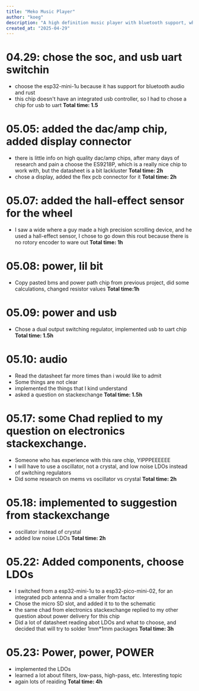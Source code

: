 ```yaml
---
title: "Meko Music Player"
author: "koeg"
description: "A high definition music player with bluetooth support, which has an e paper display and a physical wheel"
created_at: "2025-04-29"
---
```

# 04.29: chose the soc, and usb uart switchin
- choose the esp32-mini-1u because it has support for bluetooth audio and rust 
- this chip doesn't have an integrated usb controller, so I had to chose a chip for usb to uart
**Total time: 1.5**
# 05.05: added the dac/amp chip, added display connector
- there is little info on high quality dac/amp chips, after many days of research and pain a choose the ES9218P, which is a really nice chip to work with, but the datasheet is a bit lackluster
**Total time: 2h**
- chose a display, added the flex pcb connector for it
**Total time: 2h**
# 05.07: added the hall-effect sensor for the wheel
- I saw a wide where a guy made a high precision scrolling device, and he used a hall-effect sensor, I chose to go down this rout because there is no rotory encoder to ware out 
**Total time: 1h**
# 05.08: power, lil bit
- Copy pasted bms and power path chip from previous project, did some calculations, changed resistor values
**Total time:1h**
# 05.09: power and usb
- Chose a dual output switching regulator, implemented usb to uart chip
**Total time: 1.5h**
# 05.10: audio
- Read the datasheet far more times than i would like to admit
- Some things are not clear 
- implemented the things that I kind understand 
- asked a question on stackexchange
**Total time: 1.5h**
# 05.17: some Chad replied to my question on electronics stackexchange. 
- Someone who has experience with this rare chip, YIPPPEEEEEE
- I will have to use a oscillator, not a crystal, and low noise LDOs instead of switching regulators
- Did some research on mems vs oscillator vs crystal
**Total time: 2h**
# 05.18: implemented to suggestion from stackexchange
- oscillator instead of crystal
- added low noise LDOs
**Total time: 2h**
# 05.22: Added components, choose LDOs
- I switched from a esp32-mini-1u to a esp32-pico-mini-02, for an integrated pcb antenna and a smaller from factor
- Chose the micro SD slot, and added it to to the schematic
- the same chad from electronics stackexchange replied to my other question about power delivery for this chip
- Did a lot of datasheet reading abot LDOs and what to choose, and decided that will try to solder 1mm*1mm packages 
**Total time: 3h**
# 05.23: Power, power, POWER 
- implemented the LDOs
- learned a lot about filters, low-pass, high-pass, etc. Interesting topic 
- again lots of reaiding
**Total time: 4h**
